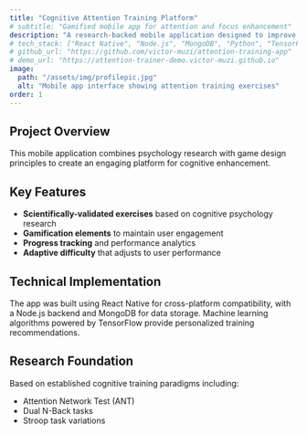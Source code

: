 ```yaml
---
title: "Cognitive Attention Training Platform"
# subtitle: "Gamified mobile app for attention and focus enhancement"
description: "A research-backed mobile application designed to improve cognitive attention and focus through scientifically-validated training exercises."
# tech_stack: ["React Native", "Node.js", "MongoDB", "Python", "TensorFlow", "Firebase"]
# github_url: "https://github.com/victor-muzi/attention-training-app"
# demo_url: "https://attention-trainer-demo.victor-muzi.github.io"
image:
  path: "/assets/img/profilepic.jpg"
  alt: "Mobile app interface showing attention training exercises"
order: 1
---
```


## Project Overview

This mobile application combines psychology research with game design principles to create an engaging platform for cognitive enhancement.

## Key Features

- **Scientifically-validated exercises** based on cognitive psychology research
- **Gamification elements** to maintain user engagement
- **Progress tracking** and performance analytics
- **Adaptive difficulty** that adjusts to user performance

## Technical Implementation

The app was built using React Native for cross-platform compatibility, with a Node.js backend and MongoDB for data storage. Machine learning algorithms powered by TensorFlow provide personalized training recommendations.

## Research Foundation

Based on established cognitive training paradigms including:
- Attention Network Test (ANT)
- Dual N-Back tasks
- Stroop task variations
